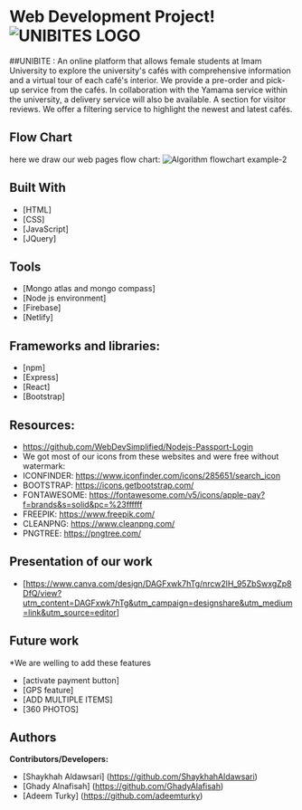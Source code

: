 
# Web Development Project!![UNIBITES LOGO](https://github.com/ShaykhahAldawsari/UniBite-CS346/assets/124717337/30d5d05d-a31b-4d53-8e3f-0b353f705f2d)


##UNIBITE :
An online platform that allows female students at Imam
University to explore the university's cafés with comprehensive
information and a virtual tour of each café's interior. We provide
a pre-order and pick-up service from the cafés. In collaboration
with the Yamama service within the university, a delivery service
will also be available.
A section for visitor reviews.
We offer a filtering service to highlight the newest and latest
cafés.

## Flow Chart
here we draw our web pages flow chart:
![Algorithm flowchart example-2](https://github.com/ShaykhahAldawsari/UniBite-CS346/assets/124717337/4f11a39e-418d-4082-aef0-f75305c8fade)


## Built With
* [HTML] 
* [CSS]
* [JavaScript]
* [JQuery]

## Tools
* [Mongo atlas and mongo compass] 
* [Node js environment]
* [Firebase]
* [Netlify]

## Frameworks and libraries:
* [npm] 
* [Express]
* [React] 
* [Bootstrap]

## Resources:
* https://github.com/WebDevSimplified/Nodejs-Passport-Login
* We got most of our icons from these websites and were free without watermark:
* ICONFINDER: https://www.iconfinder.com/icons/285651/search_icon
* BOOTSTRAP: https://icons.getbootstrap.com/
* FONTAWESOME: https://fontawesome.com/v5/icons/apple-pay?f=brands&s=solid&pc=%23ffffff
* FREEPIK: https://www.freepik.com/
* CLEANPNG: https://www.cleanpng.com/
* PNGTREE: https://pngtree.com/


## Presentation of our work
* [https://www.canva.com/design/DAGFxwk7hTg/nrcw2lH_95ZbSwxgZp8DfQ/view?utm_content=DAGFxwk7hTg&utm_campaign=designshare&utm_medium=link&utm_source=editor] 

## Future work
*We are welling to add these features
* [activate payment button] 
* [GPS feature]
* [ADD MULTIPLE ITEMS]
* [360 PHOTOS]



## Authors 
**Contributors/Developers:**           
* [Shaykhah Aldawsari] (https://github.com/ShaykhahAldawsari)
* [Ghady Alnafisah] (https://github.com/GhadyAlafisah)
* [Adeem Turky] (https://github.com/adeemturky)

